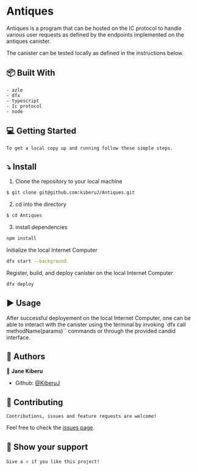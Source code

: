 # Antiques

Antiques is a program that can be hosted on the IC protocol to handle various user requests as defined by the endpoints implemented on the antiques canister.

The canister can be tested locally as defined in the instructions below.

## :package: Built With

    - azle
    - dfx
    - typescript
    - Ic protocol
    - node

## :computer: Getting Started

    To get a local copy up and running follow these simple steps.

## :arrow_heading_down: Install

1. Clone the repository to your local machine

```sh
$ git clone git@github.com:kiberuJ/Antiques.git
```

2. cd into the directory

```sh
$ cd Antiques
```

3. install dependencies

```sh
npm install
```

Initialize the local Internet Computer

```sh
dfx start --background
```

Register, build, and deploy canister on the local Internet Computer

```sh
dfx deploy
```

## :arrow_forward: Usage

After successful deployement on the local Internet Computer, one can be able to interact with the canister using the terminal by invoking `dfx call methodName(params)`` commands or through the provided candid interface.

## :busts_in_silhouette: Authors

👤 **Jane Kiberu**

- Github: [@KiberuJ](https://github.com/kiberuJ)

## 🤝 Contributing

    Contributions, issues and feature requests are welcome!

Feel free to check the [issues page](../../issues).

## :star2: Show your support

    Give a ⭐️ if you like this project!
